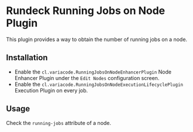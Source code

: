 # Rundeck Running Jobs on Node Plugin
This plugin provides a way to obtain the number of running jobs on a node.

## Installation
- Enable the `cl.variacode.RunningJobsOnNodeEnhancerPlugin` Node Enhancer Plugin under the `Edit Nodes` configuration screen. 
- Enable the `cl.variacode.RunningJobsOnNodeExecutionLifecyclePlugin` Execution Plugin on every job.

## Usage
Check the `running-jobs` attribute of a node.
